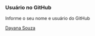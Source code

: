 ### Usuário no GitHub


Informe o seu nome e usuário do GitHub

[Dayana Souza](https://github.com/dayasouza)
